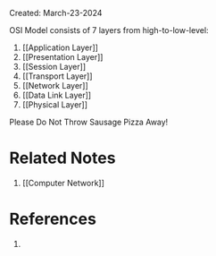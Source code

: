 Created: March-23-2024

OSI Model consists of 7 layers from high-to-low-level:

1. [[Application Layer]]
2. [[Presentation Layer]]
3. [[Session Layer]]
4. [[Transport Layer]]
5. [[Network Layer]]
6. [[Data Link Layer]]
7. [[Physical Layer]]

Please Do Not Throw Sausage Pizza Away!
# Related Notes

1. [[Computer Network]]
# References

1. 